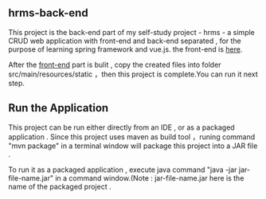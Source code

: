 ## hrms-back-end   
This project is the back-end part of my self-study project - hrms - a simple CRUD web application with front-end and back-end separated , for the purpose of learning spring framework and vue.js.  the front-end is [here](https://github.com/songliansheng/hrms-front-end).
  
After the [front-end](https://github.com/songliansheng/hrms-front-end) part is bulit , copy the created files into folder src/main/resources/static ，then this project is complete.You can run it next step.

## Run the Application
This project can be run either directly from an IDE , or as a packaged application . Since this project uses maven as build tool ，runing command "mvn package"  in a terminal window will package this project into a JAR file .

To run it as a packaged application , execute java command "java -jar jar-file-name.jar" in a command window.(Note : jar-file-name.jar here is the name of the packaged project .    

 
